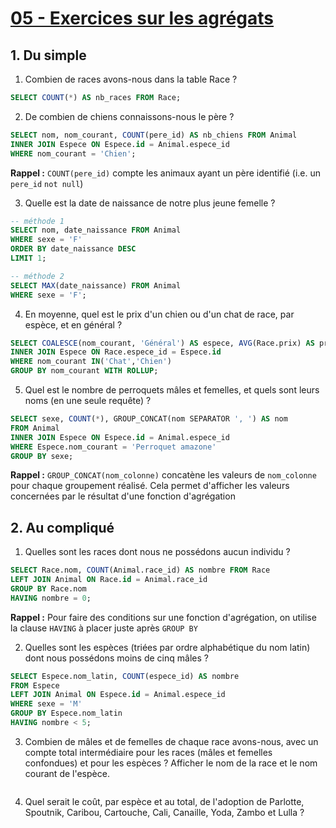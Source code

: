 # [05 - Exercices sur les agrégats](https://openclassrooms.com/fr/courses/1959476-administrez-vos-bases-de-donnees-avec-mysql/1967867-exercices-sur-les-agregats)

## 1. Du simple

1. Combien de races avons-nous dans la table Race ?

```sql
SELECT COUNT(*) AS nb_races FROM Race;
```

2. De combien de chiens connaissons-nous le père ?

```sql
SELECT nom, nom_courant, COUNT(pere_id) AS nb_chiens FROM Animal
INNER JOIN Espece ON Espece.id = Animal.espece_id
WHERE nom_courant = 'Chien';
```

**Rappel :** `COUNT(pere_id)` compte les animaux ayant un père identifié (i.e. un `pere_id` `not null`)

3. Quelle est la date de naissance de notre plus jeune femelle ?

```sql
-- méthode 1
SELECT nom, date_naissance FROM Animal
WHERE sexe = 'F'
ORDER BY date_naissance DESC
LIMIT 1;

-- méthode 2
SELECT MAX(date_naissance) FROM Animal
WHERE sexe = 'F';
```

4. En moyenne, quel est le prix d'un chien ou d'un chat de race, par espèce, et en général ?

```sql
SELECT COALESCE(nom_courant, 'Général') AS espece, AVG(Race.prix) AS prix_moyen FROM Race
INNER JOIN Espece ON Race.espece_id = Espece.id
WHERE nom_courant IN('Chat','Chien')
GROUP BY nom_courant WITH ROLLUP;
```

5. Quel est le nombre de perroquets mâles et femelles, et quels sont leurs noms (en une seule requête) ?

```sql
SELECT sexe, COUNT(*), GROUP_CONCAT(nom SEPARATOR ', ') AS nom
FROM Animal
INNER JOIN Espece ON Espece.id = Animal.espece_id
WHERE Espece.nom_courant = 'Perroquet amazone'
GROUP BY sexe;
```

**Rappel :** `GROUP_CONCAT(nom_colonne)` concatène les valeurs de `nom_colonne` pour chaque groupement réalisé. Cela permet d'afficher les valeurs concernées par le résultat d'une fonction d'agrégation

## 2. Au compliqué

1. Quelles sont les races dont nous ne possédons aucun individu ?

```sql
SELECT Race.nom, COUNT(Animal.race_id) AS nombre FROM Race
LEFT JOIN Animal ON Race.id = Animal.race_id
GROUP BY Race.nom
HAVING nombre = 0;
```

**Rappel :** Pour faire des conditions sur une fonction d'agrégation, on utilise la clause `HAVING` à placer juste après `GROUP BY`

2. Quelles sont les espèces (triées par ordre alphabétique du nom latin) dont nous possédons moins de cinq mâles ?

```sql
SELECT Espece.nom_latin, COUNT(espece_id) AS nombre
FROM Espece
LEFT JOIN Animal ON Espece.id = Animal.espece_id
WHERE sexe = 'M'
GROUP BY Espece.nom_latin
HAVING nombre < 5;
```

3. Combien de mâles et de femelles de chaque race avons-nous, avec un compte total intermédiaire pour les races (mâles et femelles confondues) et pour les espèces ? Afficher le nom de la race et le nom courant de l'espèce.

```sql

```

4. Quel serait le coût, par espèce et au total, de l'adoption de Parlotte, Spoutnik, Caribou, Cartouche, Cali, Canaille, Yoda, Zambo et Lulla ?

```sql

```